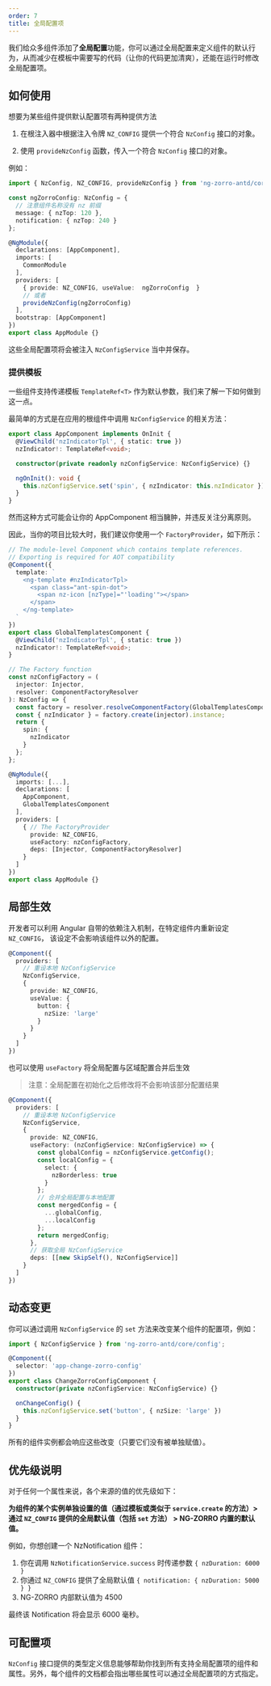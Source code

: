 ```yaml
---
order: 7
title: 全局配置项
---
```


我们给众多组件添加了**全局配置**功能，你可以通过全局配置来定义组件的默认行为，从而减少在模板中需要写的代码（让你的代码更加清爽），还能在运行时修改全局配置项。

## 如何使用

想要为某些组件提供默认配置项有两种提供方法

1. 在根注入器中根据注入令牌 `NZ_CONFIG` 提供一个符合 `NzConfig` 接口的对象。

2. 使用 `provideNzConfig` 函数，传入一个符合 `NzConfig` 接口的对象。

例如：

```typescript
import { NzConfig, NZ_CONFIG, provideNzConfig } from 'ng-zorro-antd/core/config';

const ngZorroConfig: NzConfig = {
  // 注意组件名称没有 nz 前缀
  message: { nzTop: 120 },
  notification: { nzTop: 240 }
};

@NgModule({
  declarations: [AppComponent],
  imports: [
    CommonModule
  ],
  providers: [
    { provide: NZ_CONFIG, useValue:  ngZorroConfig  }
    // 或者
    provideNzConfig(ngZorroConfig)
  ],
  bootstrap: [AppComponent]
})
export class AppModule {}
```

这些全局配置项将会被注入 `NzConfigService` 当中并保存。

### 提供模板

一些组件支持传递模板 `TemplateRef<T>` 作为默认参数，我们来了解一下如何做到这一点。

最简单的方式是在应用的根组件中调用 `NzConfigService` 的相关方法：

```typescript
export class AppComponent implements OnInit {
  @ViewChild('nzIndicatorTpl', { static: true })
  nzIndicator!: TemplateRef<void>;

  constructor(private readonly nzConfigService: NzConfigService) {}

  ngOnInit(): void {
    this.nzConfigService.set('spin', { nzIndicator: this.nzIndicator });
  }
}
```

然而这种方式可能会让你的 AppComponent 相当臃肿，并违反关注分离原则。

因此，当你的项目比较大时，我们建议你使用一个 `FactoryProvider`，如下所示：

```typescript
// The module-level Component which contains template references.
// Exporting is required for AOT compatibility
@Component({
  template: `
    <ng-template #nzIndicatorTpl>
      <span class="ant-spin-dot">
        <span nz-icon [nzType]="'loading'"></span>
      </span>
    </ng-template>
  `
})
export class GlobalTemplatesComponent {
  @ViewChild('nzIndicatorTpl', { static: true })
  nzIndicator!: TemplateRef<void>;
}

// The Factory function
const nzConfigFactory = (
  injector: Injector,
  resolver: ComponentFactoryResolver
): NzConfig => {
  const factory = resolver.resolveComponentFactory(GlobalTemplatesComponent);
  const { nzIndicator } = factory.create(injector).instance;
  return {
    spin: {
      nzIndicator
    }
  };
};

@NgModule({
  imports: [...],
  declarations: [
    AppComponent,
    GlobalTemplatesComponent
  ],
  providers: [
    { // The FactoryProvider
      provide: NZ_CONFIG,
      useFactory: nzConfigFactory,
      deps: [Injector, ComponentFactoryResolver]
    }
  ]
})
export class AppModule {}
```


## 局部生效

开发者可以利用 Angular 自带的依赖注入机制，在特定组件内重新设定 `NZ_CONFIG`， 该设定不会影响该组件以外的配置。

```typescript
@Component({
  providers: [
    // 重设本地 NzConfigService
    NzConfigService,
    {
      provide: NZ_CONFIG,
      useValue: {
        button: {
          nzSize: 'large'
        }
      }
    }
  ]
})
```

也可以使用 `useFactory` 将全局配置与区域配置合并后生效

> 注意：全局配置在初始化之后修改将不会影响该部分配置结果

```typescript
@Component({
  providers: [
    // 重设本地 NzConfigService
    NzConfigService,
    {
      provide: NZ_CONFIG,
      useFactory: (nzConfigService: NzConfigService) => {
        const globalConfig = nzConfigService.getConfig();
        const localConfig = {
          select: {
            nzBorderless: true
          }
        };
        // 合并全局配置与本地配置
        const mergedConfig = {
          ...globalConfig,
          ...localConfig
        };
        return mergedConfig;
      },
      // 获取全局 NzConfigService
      deps: [[new SkipSelf(), NzConfigService]]
    }
  ]
})
```

## 动态变更

你可以通过调用 `NzConfigService` 的 `set` 方法来改变某个组件的配置项，例如：

```typescript
import { NzConfigService } from 'ng-zorro-antd/core/config';

@Component({
  selector: 'app-change-zorro-config'
})
export class ChangeZorroConfigComponent {
  constructor(private nzConfigService: NzConfigService) {}

  onChangeConfig() {
    this.nzConfigService.set('button', { nzSize: 'large' })
  }
}
```

所有的组件实例都会响应这些改变（只要它们没有被单独赋值）。

## 优先级说明

对于任何一个属性来说，各个来源的值的优先级如下：

**为组件的某个实例单独设置的值（通过模板或类似于 `service.create` 的方法）> 通过 `NZ_CONFIG` 提供的全局默认值（包括 `set` 方法）  > NG-ZORRO 内置的默认值。**

例如，你想创建一个 NzNotification 组件：

1. 你在调用 `NzNotificationService.success` 时传递参数 `{ nzDuration: 6000 }`
2. 你通过 `NZ_CONFIG` 提供了全局默认值 `{ notification: { nzDuration: 5000 } }`
3. NG-ZORRO 内部默认值为 4500

最终该 Notification 将会显示 6000 毫秒。

## 可配置项

`NzConfig` 接口提供的类型定义信息能够帮助你找到所有支持全局配置项的组件和属性。另外，每个组件的文档都会指出哪些属性可以通过全局配置项的方式指定。
